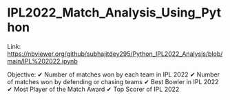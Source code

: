 # IPL2022_Match_Analysis_Using_Python

Link: https://nbviewer.org/github/subhajitdey295/Python_IPL2022_Analysis/blob/main/IPL%202022.ipynb

Objective:
✔ Number of matches won by each team in IPL 2022
✔ Number of matches won by defending or chasing teams
✔ Best Bowler in IPL 2022
✔ Most Player of the Match Award
✔ Top Scorer of IPL 2022
